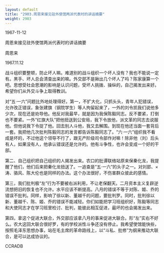 ```yaml
---
layout: default
title: "2903.周恩来接见驻外使馆两派代表时的讲话摘要"
weight: 2903
---
```


1967-11-12

周恩来接见驻外使馆两派代表时的讲话摘要

周恩来

1967.11.12

战斗组织要整顿，防止坏人嘛。难道别的战斗组织一个坏人没有？我也不能说一定有。黑手、坏人总会清查出来的嘛。外交部不是揪出几个坏人了吗？陈家康算一个吧。思想受社会思潮的影响是认识问题，受坏人挑拨、操纵的，自己揭发出来好。希望你们从外交斗争上取得教训。

对“五·一六”问题比外地处理得好。第一，不扩大化，只抓头头，青年人犯错误，允许改正错误，象张建旗（钢院学生）等人拘留起来了，一外的刘令凯我们说他多少次，现在还是劝导他。他反对我最早，就是因为我保陈毅同志。反不要紧，打倒也不要紧。一外“红旗大队”把他扭送到公安局，我下令放他，派文革的同志去说服他。但他说我下令捉了他。回去别人斗他，我又去解围。到现在他还当面一套背后一套。我把他几次批判陈毅同志的发言都告诉陈毅同志了。“六·一六”组织我不看成是坏的，不过他这个领导不行了，跟无产阶级司令部作对嘛！除非他（刘）后头有人，如果没有人，他承认错误还是允许的。他有斗争性，也许会变成一个好的干部。

第二、自己组织把自己组织的人揭发出来。农口的批谭联络站原来保秦化龙，我提醒了他们，他们后来把秦化龙扭送了。一追查是“五·一六”的头子之一。对刘郢、×涛、骆风、陈大伦也是同样的办法。这个办法很好，不伤害群众彼此的感情。

第三，我们批判极“左”行为不要被右派利用，不让老保翻天。二月资本主义复辟逆流想把旧的恢复也不允许。水平应该不断提高。八月的错误不等于对陈、姬、乔的错误不批判。同样，影响了徐以新、董越千的问题，要批判罗。同时，批判徐以新、董越千、陈、姬、乔的错误不能减轻。你们如能把学习班组织好，陈毅等同志和大使同志才在学习班里检讨、批判，能彼此相互促进，最坏的也会揭发出来。

第四，拿这个促进大联合，外交部应该拿八月的事来促进大联合。形“左”实右不好么。农大这回大联合很好罗，有的学校派性斗争还没有停止。我希望使馆能快些，按照毛泽东思想办事，站在毛主席的革命路线上，以“斗私、批修”为纲来推动大联合，是可以达成协议的。

CCRADB

